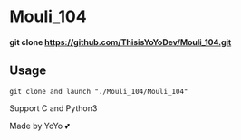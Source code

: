 # Mouli_104
#### git clone https://github.com/ThisisYoYoDev/Mouli_104.git

## Usage
```
git clone and launch "./Mouli_104/Mouli_104"
```
Support C and Python3

Made by YoYo :two_hearts:
